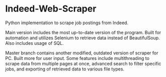# Indeed-Web-Scraper
Python implementation to scrape job postings from Indeed. 

Main version includes the most up-to-date version of the program. Built for automation and utilizes Selenium to retrieve data instead of BeautifulSoup. Also includes usage of SQL.

Master branch contains another modified, outdated version of scraper for PC. Built more for user input. Some features include multithreading to scrape data from multiple pages at once, advanced search to filter specific jobs, and exporting of retrieved data to various file types.




